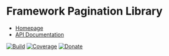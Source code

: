 # Framework Pagination Library

- [Homepage](https://the-framework.gitlab.io/libraries/pagination.html)
- [API Documentation](https://the-framework.gitlab.io/libraries/pagination/docs/)

[![Build](https://gitlab.com/the-framework/libraries/pagination/badges/master/pipeline.svg)](https://gitlab.com/the-framework/libraries/pagination/-/jobs)
[![Coverage](https://gitlab.com/the-framework/libraries/pagination/badges/master/coverage.svg?job=test:php7.3)](https://the-framework.gitlab.io/libraries/pagination/coverage/)
[![Donate](https://img.shields.io/badge/Donate-PayPal-blue.svg)](https://www.paypal.com/cgi-bin/webscr?cmd=_s-xclick&hosted_button_id=NGBNW5PY4VSJ4)
